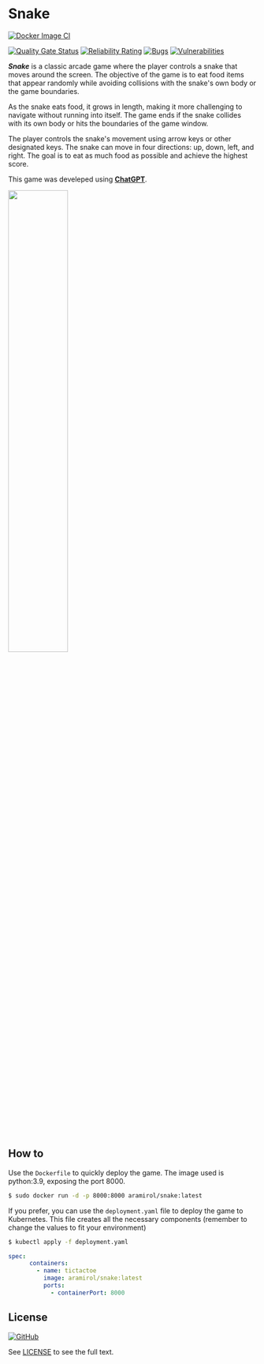 # Snake

[![Docker Image CI](https://github.com/aramirol/snake/actions/workflows/docker-image.yml/badge.svg)](https://github.com/aramirol/snake/actions/workflows/docker-image.yml)

[![Quality Gate Status](https://sonarcloud.io/api/project_badges/measure?project=aramirol_snake&metric=alert_status)](https://sonarcloud.io/summary/new_code?id=aramirol_snake)
[![Reliability Rating](https://sonarcloud.io/api/project_badges/measure?project=aramirol_snake&metric=reliability_rating)](https://sonarcloud.io/summary/new_code?id=aramirol_snake)
[![Bugs](https://sonarcloud.io/api/project_badges/measure?project=aramirol_snake&metric=bugs)](https://sonarcloud.io/summary/new_code?id=aramirol_snake)
[![Vulnerabilities](https://sonarcloud.io/api/project_badges/measure?project=aramirol_snake&metric=vulnerabilities)](https://sonarcloud.io/summary/new_code?id=aramirol_snake)

***Snake*** is a classic arcade game where the player controls a snake that moves around the screen. The objective of the game is to eat food items that appear randomly while avoiding collisions with the snake's own body or the game boundaries.

As the snake eats food, it grows in length, making it more challenging to navigate without running into itself. The game ends if the snake collides with its own body or hits the boundaries of the game window.

The player controls the snake's movement using arrow keys or other designated keys. The snake can move in four directions: up, down, left, and right. The goal is to eat as much food as possible and achieve the highest score.

This game was develeped using **[ChatGPT](https://openai.com/chatgpt)**.

<img src="https://aramirol.github.io/custom-resources/images/snake.png" width="49%" />

## How to

Use the `Dockerfile` to quickly deploy the game. The image used is python:3.9, exposing the port 8000.

```sh
$ sudo docker run -d -p 8000:8000 aramirol/snake:latest
```

If you prefer, you can use the `deployment.yaml` file to deploy the game to Kubernetes. This file creates all the necessary components (remember to change the values to fit your environment)

```sh
$ kubectl apply -f deployment.yaml
```

```yml
spec:
      containers:
        - name: tictactoe
          image: aramirol/snake:latest
          ports:
            - containerPort: 8000
```

## License

[![GitHub](https://img.shields.io/github/license/aramirol/snake)](https://github.com/aramirol/snake/blob/main/LICENSE)

See [LICENSE](https://github.com/aramirol/snake/blob/main/LICENSE) to see the full text.
